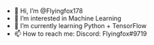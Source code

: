 - 👋 Hi, I’m @Flyingfox178
- 👀 I’m interested in Machine Learning
- 🌱 I’m currently learning Python + TensorFlow
- 📫 How to reach me: Discord: Flyingfox#9719

<!---
Flyingfox178/Flyingfox178 is a ✨ special ✨ repository because its `README.md` (this file) appears on your GitHub profile.
You can click the Preview link to take a look at your changes.
--->
